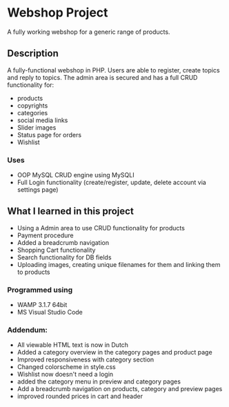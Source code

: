 # Webshop Project

A fully working webshop for a generic range of products.

## Description

A fully-functional webshop in PHP.
Users are able to register, create topics and reply to topics.
The admin area is secured and has a full CRUD functionality for:

* products
* copyrights
* categories
* social media links
* Slider images
* Status page for orders
* Wishlist

### Uses

* OOP MySQL CRUD engine using MySQLI
* Full Login functionality (create/register, update, delete account via settings page)

## What I learned in this project

* Using a Admin area to use CRUD functionality for products
* Payment procedure
* Added a breadcrumb navigation
* Shopping Cart functionality
* Search functionality for DB fields
* Uploading images, creating unique filenames for them and linking them to products

### Programmed using

* WAMP 3.1.7 64bit
* MS Visual Studio Code

### Addendum:

* All viewable HTML text is now in Dutch
* Added a category overview in the category pages and product page
* Improved responsiveness with category section
* Changed colorscheme in style.css
* Wishlist now doesn't need a login
* added the category menu in preview and category pages
* Add a breadcrumb navigation on products, category and preview pages
* improved rounded prices in cart and header
